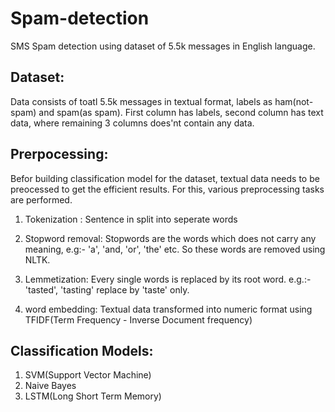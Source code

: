 # Spam-detection

SMS Spam detection using dataset of 5.5k messages in English language.

## Dataset:
Data consists of toatl 5.5k messages in textual format, labels as ham(not-spam) and spam(as spam).
First column has labels, second column has text data, where remaining 3 columns does'nt contain any data.

## Prerpocessing:

Befor building classification model for the dataset, textual data needs to be preocessed to get the efficient results.
For this, various preprocessing tasks are performed.
1) Tokenization :  Sentence in split into seperate words

2) Stopword removal: Stopwords are the words which does not carry any meaning, e.g:- 'a', 'and, 'or', 'the' etc. 
So these words are removed using NLTK.

3) Lemmetization: Every single words is replaced by its root word.
e.g.:- 'tasted', 'tasting' replace by 'taste' only.

4) word embedding: Textual data transformed into numeric format using TFIDF(Term Frequency - Inverse Document frequency)

## Classification Models:
1) SVM(Support Vector Machine)
2) Naive Bayes
3) LSTM(Long Short Term Memory)
